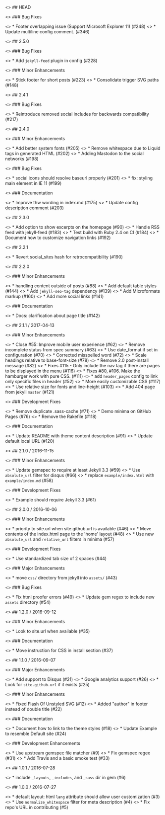 <> ## HEAD

<> ### Bug Fixes

<>   * Footer overlapping issue (Support Microsoft Explorer 11) (#248)
<>   * Update multiline config comment. (#346)

<> ## 2.5.0

<> ### Bug Fixes

<>   * Add `jekyll-feed` plugin in config (#228)

<> ### Minor Enhancements

<>   * Stick footer for short posts (#223)
<>   * Consolidate trigger SVG paths (#148)

<> ## 2.4.1

<> ### Bug Fixes

<>   * Reintroduce removed social includes for backwards compatibility (#217)

<> ## 2.4.0

<> ### Minor Enhancements

<>   * Add better system fonts (#205)
<>   * Remove whitespace due to Liquid tags in generated HTML (#202)
<>   * Adding Mastodon to the social networks (#198)

<> ### Bug Fixes

<>   * social icons should resolve baseurl properly (#201)
<>   * fix: styling main element in IE 11 (#199)

<> ### Documentation

<>   * Improve thw wording in index.md (#175)
<>   * Update config description comment (#203)

<> ## 2.3.0

<>   * Add option to show excerpts on the homepage (#90)
<>   * Handle RSS feed with jekyll-feed (#183)
<>   * Test build with Ruby 2.4 on CI (#184)
<>   * Document how to customize navigation links (#192)

<> ## 2.2.1

<>   * Revert social_sites hash for retrocompatibility (#190)

<> ## 2.2.0

<> ### Minor Enhancements

<>   * handling content outside of posts (#88)
<>   * Add default table styles (#144)
<>   * Add `jekyll-seo-tag` dependency (#139)
<>   * Add Microformats markup (#160)
<>   * Add more social links (#141)

<> ### Documentation

<>   * Docs: clarification about page title (#142)

<> ## 2.1.1 / 2017-04-13

<> ### Minor Enhancements

<>   * Close #55: Improve mobile user experience (#62)
<>   * Remove incomplete status from spec summary (#63)
<>   * Use date_format if set in configuration (#70)
<>   * Corrected misspelled word (#72)
<>   * Scale headings relative to base-font-size (#78)
<>   * Remove 2.0 post-install message (#82)
<>   * Fixes #115 - Only include the nav tag if there are pages to be displayed in the menu (#116)
<>   * Fixes #80, #106. Make the hamburger work with pure CSS. (#111)
<>   * add `header_pages` config to link only specific files in header (#52)
<>   * More easily customizable CSS (#117)
<>   * Use relative size for fonts and line-height (#103)
<>   * Add 404 page from jekyll `master` (#121)

<> ### Development Fixes

<>   * Remove duplicate .sass-cache  (#71)
<>   * Demo minima on GitHub Pages (#76)
<>   * Remove the Rakefile (#118)

<> ### Documentation

<>   * Update README with theme content description (#91)
<>   * Update default local URL (#120)

<> ## 2.1.0 / 2016-11-15

<> ### Minor Enhancements

<>   * Update gemspec to require at least Jekyll 3.3 (#59)
<>   * Use `absolute_url` filter for disqus (#66)
<>   * replace `example/index.html` with `example/index.md` (#58)

<> ### Development Fixes

<>   * Example should require Jekyll 3.3 (#61)

<> ## 2.0.0 / 2016-10-06

<> ### Minor Enhancements

<>   * priority to site.url when site.github.url is available (#46)
<>   * Move contents of the index.html page to the 'home' layout (#48)
<>   * Use  new `absolute_url` and `relative_url` filters in minima (#57)

<> ### Development Fixes

<>   * Use standardized tab size of 2 spaces (#44)

<> ### Major Enhancements

<>   * move `css/` directory from jekyll into `assets/` (#43)

<> ### Bug Fixes

<>   * Fix html proofer errors (#49)
<>   * Update gem regex to include new `assets` directory (#54)

<> ## 1.2.0 / 2016-09-12

<> ### Minor Enhancements

<>   * Look to site.url when available (#35)

<> ### Documentation

<>   * Move instruction for CSS in install section (#37)

<> ## 1.1.0 / 2016-09-07

<> ### Major Enhancements

<>   * Add support to Disqus (#21)
<>   * Google analytics support (#26)
<>   * Look for `site.github.url` if it exists (#25)

<> ### Minor Enhancements

<>   * Fixed Flash Of Unstyled SVG (#12)
<>   * Added "author" in footer instead of double title (#22)

<> ### Documentation

<>   * Document how to link to the theme styles (#18)
<>   * Update Example to resemble Default site (#24)

<> ### Development Enhancements

<>   * Use upstream gemspec file matcher (#9)
<>   * Fix gemspec regex (#31)
<>   * Add Travis and a basic smoke test (#33)

<> ## 1.0.1 / 2016-07-28

<>   * include `_layouts`, `_includes`, and `_sass` dir in gem (#6)

<> ## 1.0.0 / 2016-07-27

<>   * default layout: html `lang` attribute should allow user customization (#3)
<>   * Use `normalize_whitespace` filter for meta description (#4)
<>   * Fix repo's URL in contributing (#5)
